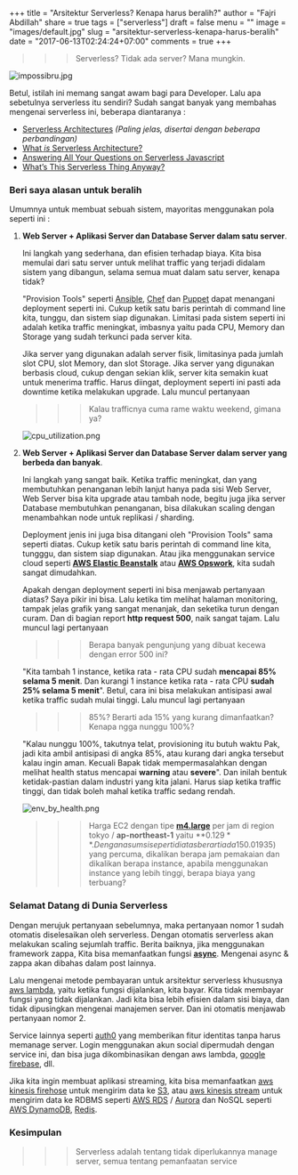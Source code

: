 +++
title = "Arsitektur Serverless? Kenapa harus beralih?"
author = "Fajri Abdillah"
share = true
tags = ["serverless"]
draft = false
menu = ""
image = "images/default.jpg"
slug = "arsitektur-serverless-kenapa-harus-beralih"
date = "2017-06-13T02:24:24+07:00"
comments = true
+++

>>> Serverless? Tidak ada server? Mana mungkin.

![ impossibru.jpg ](/images/arsitektur-serverless-kenapa-harus-beralih/impossibru.jpg "IMPOSSIBRU")

<!--more-->

Betul, istilah ini memang sangat awam bagi para Developer. Lalu apa sebetulnya serverless itu sendiri? Sudah sangat banyak yang membahas mengenai serverless ini, beberapa diantaranya :

- [Serverless Architectures](https://martinfowler.com/articles/serverless.html) *(Paling jelas, disertai dengan beberapa perbandingan)*
- [What *is* Serverless Architecture?](https://medium.com/@PaulDJohnston/what-is-serverless-architecture-43b9ea4babca)
- [Answering All Your Questions on Serverless Javascript](https://medium.com/the-node-js-collection/serverless-javascript-5d2528ac46b5)
- [What’s This Serverless Thing Anyway?](https://read.acloud.guru/whats-this-serverless-thing-anyway-b101cb72c7e6)

### Beri saya alasan untuk beralih

Umumnya untuk membuat sebuah sistem, mayoritas menggunakan pola seperti ini :

1. **Web Server + Aplikasi Server dan Database Server dalam satu server**.

    Ini langkah yang sederhana, dan efisien terhadap biaya. Kita bisa memulai dari satu server untuk melihat traffic yang terjadi didalam sistem yang dibangun, selama semua muat dalam satu server, kenapa tidak?

    "Provision Tools" seperti [Ansible](https://www.ansible.com/how-ansible-works), [Chef](https://www.chef.io/automate/) dan [Puppet](https://puppet.com/product/capabilities/automated-provisioning) dapat menangani deployment seperti ini. Cukup ketik satu baris perintah di command line kita, tunggu, dan sistem siap digunakan. Limitasi pada sistem seperti ini adalah ketika traffic meningkat, imbasnya yaitu pada CPU, Memory dan Storage yang sudah terkunci pada server kita.

    Jika server yang digunakan adalah server fisik, limitasinya pada jumlah slot CPU, slot Memory, dan slot Storage. Jika server yang digunakan berbasis cloud, cukup dengan sekian klik, server kita semakin kuat untuk menerima traffic. Harus diingat, deployment seperti ini pasti ada downtime ketika melakukan upgrade. Lalu muncul pertanyaan

    >>> Kalau trafficnya cuma rame waktu weekend, gimana ya?

    ![ cpu_utilization.png ](/images/arsitektur-serverless-kenapa-harus-beralih/cpu_utilization.png "CPU Utilization di salah satu startup")

2. **Web Server + Aplikasi Server dan Database Server dalam server yang berbeda dan banyak**.

    Ini langkah yang sangat baik. Ketika traffic meningkat, dan yang membutuhkan penanganan lebih lanjut hanya pada sisi Web Server, Web Server bisa kita upgrade atau tambah node, begitu juga jika server Database membutuhkan penanganan, bisa dilakukan scaling dengan menambahkan node untuk replikasi / sharding.

    Deployment jenis ini juga bisa ditangani oleh "Provision Tools" sama seperti diatas. Cukup ketik satu baris perintah di command line kita, tungggu, dan sistem siap digunakan. Atau jika menggunakan service cloud seperti **[AWS Elastic Beanstalk](https://aws.amazon.com/elasticbeanstalk/)** atau **[AWS Opswork](https://aws.amazon.com/opsworks/)**, kita sudah sangat dimudahkan.

    Apakah dengan deployment seperti ini bisa menjawab pertanyaan diatas? Saya pikir ini bisa. Lalu ketika tim melihat halaman monitoring, tampak jelas grafik yang sangat menanjak, dan seketika turun dengan curam. Dan di bagian report **http request 500**, naik sangat tajam. Lalu muncul lagi pertanyaan

    >>> Berapa banyak pengunjung yang dibuat kecewa dengan error 500 ini?

    "Kita tambah 1 instance, ketika rata - rata CPU sudah **mencapai 85% selama 5 menit**. Dan kurangi 1 instance ketika rata - rata CPU **sudah 25% selama 5 menit**". Betul, cara ini bisa melakukan antisipasi awal ketika traffic sudah mulai tinggi. Lalu muncul lagi pertanyaan

    >>> 85%? Berarti ada 15% yang kurang dimanfaatkan? Kenapa ngga nunggu 100%?

    "Kalau nunggu 100%, takutnya telat, provisioning itu butuh waktu Pak, jadi kita ambil antisipasi di angka 85%, atau kurang dari angka tersebut kalau ingin aman. Kecuali Bapak tidak mempermasalahkan dengan melihat health status mencapai **warning** atau **severe**". Dan inilah bentuk ketidak-pastian dalam industri yang kita jalani. Harus siap ketika traffic tinggi, dan tidak boleh mahal ketika traffic sedang rendah.

    ![ env_by_health.png ](/images/arsitektur-serverless-kenapa-harus-beralih/env_by_health.png "")

    >>> Harga EC2 dengan tipe **[m4.large](https://aws.amazon.com/ec2/pricing/on-demand/)** per jam di region tokyo / **ap-northeast-1** yaitu **$0.129**. Dengan asumsi seperti diatas berarti ada 15% ($0.01935) yang percuma, dikalikan berapa jam pemakaian dan dikalikan berapa instance, apabila menggunakan instance yang lebih tinggi, berapa biaya yang terbuang?

### Selamat Datang di Dunia Serverless

Dengan merujuk pertanyaan sebelumnya, maka pertanyaan nomor 1 sudah otomatis diselesaikan oleh serverless. Dengan otomatis serverless akan melakukan scaling sejumlah traffic. Berita baiknya, jika menggunakan framework zappa, Kita bisa memanfaatkan fungsi **[async](https://github.com/Miserlou/Zappa#asynchronous-task-execution)**. Mengenai async & zappa akan dibahas dalam post lainnya.

Lalu mengenai metode pembayaran untuk arsitektur serverless khususnya [aws lambda](https://aws.amazon.com/lambda/pricing/), yaitu ketika fungsi dijalankan, kita bayar. Kita tidak membayar fungsi yang tidak dijalankan. Jadi kita bisa lebih efisien dalam sisi biaya, dan tidak dipusingkan mengenai manajemen server. Dan ini otomatis menjawab pertanyaan nomor 2.

Service lainnya seperti [auth0](https://auth0.com/) yang memberikan fitur identitas tanpa harus memanage server. Login menggunakan akun social dipermudah dengan service ini, dan bisa juga dikombinasikan dengan aws lambda, [google firebase](https://firebase.google.com/), dll.

Jika kita ingin membuat aplikasi streaming, kita bisa memanfaatkan [aws kinesis firehose](https://aws.amazon.com/kinesis/firehose/) untuk mengirim data ke [S3](https://aws.amazon.com/s3/), atau [aws kinesis stream](https://aws.amazon.com/kinesis/streams/) untuk mengirim data ke RDBMS seperti [AWS RDS](https://aws.amazon.com/rds/) / [Aurora](https://aws.amazon.com/rds/aurora/) dan NoSQL seperti [AWS DynamoDB](https://aws.amazon.com/dynamodb/), [Redis](https://aws.amazon.com/elasticache/).

### Kesimpulan

>>> Serverless adalah tentang tidak diperlukannya manage server, semua tentang pemanfaatan service
